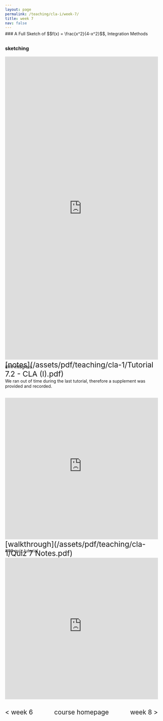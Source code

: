 ```yaml
---
layout: page
permalink: /teaching/cla-i/week-7/
title: week 7
nav: false
---
```

<div style="margin-top: -10px;"></div>
###  A Full Sketch of $$f(x) = \frac{x^2}{4-x^2}$$, Integration Methods 

<div style="margin-top: 30px;"></div>

### sketching
<iframe scrolling="auto" 
    src="https://drive.google.com/viewerng/viewer?embedded=true&url=elshenawyom.github.io/assets/pdf/teaching/cla-1/Tutorial 7.1 - CLA (I).pdf" 
    style="width: 100%; height: 1000px;" 
    frameborder="0">
</iframe>
<div style="margin-top: 15px;"></div>
### integrals
<div style="margin-top: 15px;"></div>

<div style="margin-top: -45px;"></div>
<span style="float:right; font-size: 1.75em;">  [notes](/assets/pdf/teaching/cla-1/Tutorial 7.2 - CLA (I).pdf)</span>
<br> 

We ran out of time during the last tutorial, therefore a supplement was provided and recorded.


<div style="margin-top: 30px;"></div>

<iframe 
    class="rounded z-depth-1" 
    zoomable="true" 
    style="width: 100%; height: 350pt;" 
    src="https://www.youtube-nocookie.com/embed/61IhQzydnAs?si=InBmIxLUjhwe0kbJ" 
    title="YouTube video player" 
    frameborder="0" 
    allow="accelerometer; autoplay; clipboard-write; encrypted-media; gyroscope; picture-in-picture; web-share" 
    referrerpolicy="strict-origin-when-cross-origin" 
    allowfullscreen>
</iframe>

<div style="margin-top: 30px;"></div>
### quiz tutorial
<div style="margin-top: -45px;"></div>
<span style="float:right; font-size: 1.75em;">  [walkthrough](/assets/pdf/teaching/cla-1/Quiz 7 Notes.pdf)</span>
<br> 
<div style="margin-top: 30px;"></div>
<iframe 
    class="rounded z-depth-1" 
    zoomable="true" 
    style="width: 100%; height: 350pt;" 
    src="https://www.youtube-nocookie.com/embed/videoseries?si=mFeE9VHNMmCNq74Y&amp;list=PL5nC3GggzQpMTllkrQ3PNW4PAlDkJCMFD" 
    title="YouTube video player" 
    frameborder="0" 
    allow="accelerometer; autoplay; clipboard-write; encrypted-media; gyroscope; picture-in-picture; web-share" 
    referrerpolicy="strict-origin-when-cross-origin" 
    allowfullscreen>
</iframe>


<div style="margin-top: 30px;"></div>
<div style="display: flex; justify-content: space-between; align-items: center;">
  <a href="/teaching/cla-i/week-6/" style="font-size: 1.5em; text-decoration: none;"> < week 6</a>
  <a href="/teaching/cla-i/" style="font-size: 1.5em; text-decoration: none; text-align: center;"> course homepage </a>
  <a href="/teaching/cla-i/week-8/" style="font-size: 1.5em; text-decoration: none; text-align: right;"> week 8 > </a>
</div>

<br>
<br>
